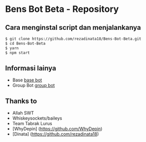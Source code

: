 # Bens Bot Beta - Repository

## Cara menginstal script dan menjalankanya
```bash
$ git clone https://github.com/rezadinata18/Bens-Bot-Beta.git
$ cd Bens-Bot-Beta
$ yarn
$ npm start 
```

## Informasi lainya
- Base [base bot](https://github.com/WhyDepin/baileys-bot-whatsapp)
- Group Bot [group bot](https://chat.whatsapp.com/Bs2eptyeXtd9icSiYSYbO0)

## Thanks to
- Allah SWT
- Whiskeysockets/baileys
- Team Tabrak Lurus
- [WhyDepin] (https://github.com/WhyDepin)
- [Dinata] (https://github.com/rezadinata18)

